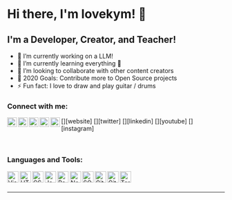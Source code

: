 # Hi there, I'm lovekym! 👋

## I'm a Developer, Creator, and Teacher!

- 🔭 I’m currently working on a LLM!
- 🌱 I’m currently learning everything 🤣
- 👯 I’m looking to collaborate with other content creators
- 🥅 2020 Goals: Contribute more to Open Source projects
- ⚡ Fun fact: I love to draw and play guitar / drums

### Connect with me:

[<img align="left" alt="your-website.com" width="22px" src="icons/website.svg" />][website]
[<img align="left" alt="your-twitter | Twitter" width="22px" src="icons/twitter.svg" />][twitter]
[<img align="left" alt="your-linkedin | LinkedIn" width="22px" src="icons/linkedin.svg" />][linkedin]
[<img align="left" alt="your-youtube | YouTube" width="22px" src="icons/youtube.svg" />][youtube]
[<img align="left" alt="your-instagram | Instagram" width="22px" src="icons/instagram.svg" />][instagram]

<br />

### Languages and Tools:

<img align="left" alt="Visual Studio Code" width="26px" src="icons/vscode.png" />
<img align="left" alt="HTML5" width="26px" src="icons/html5.png" />
<img align="left" alt="CSS3" width="26px" src="icons/css3.png" />
<img align="left" alt="JavaScript" width="26px" src="icons/javascript.png" />
<img align="left" alt="React" width="26px" src="icons/react.png" />
<img align="left" alt="Node.js" width="26px" src="icons/nodejs.png" />
<img align="left" alt="SQL" width="26px" src="icons/sql.png" />
<img align="left" alt="Git" width="26px" src="icons/git.png" />
<img align="left" alt="GitHub" width="26px" src="icons/github.png" />
<img align="left" alt="Terminal" width="26px" src="icons/terminal.png" />

<br />
<br />

---
